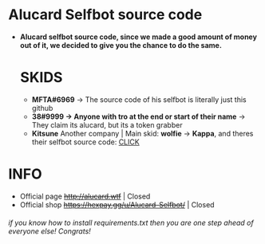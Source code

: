 # Alucard Selfbot source code
  - **Alucard selfbot source code, since we made a good amount of money out of it, we decided to give you the chance to do the same.**

    # SKIDS
      + **MFTA#6969** -> The source code of his selfbot is literally just this github
      + **38#9999 -> Anyone with tro at the end or start of their name** -> They claim its alucard, but its a token grabber
      + **Kitsune** Another company | Main skid: **wolfie** -> **Kappa**, and theres their selfbot source code: [CLICK](https://hastebin.com/uqedaridac.py)
      
# INFO
 - Official page ~~http://alucard.wtf~~ | Closed
 - Official shop ~~https://hexpay.gg/u/Alucard-Selfbot/~~ | Closed

###### if you know how to install requirements.txt then you are one step ahead of everyone else! Congrats!
